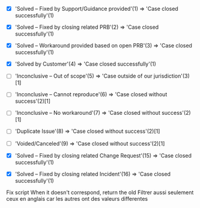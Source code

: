  * [x] 'Solved – Fixed by Support/Guidance provided'(1) => 'Case closed successfully'(1)
 * [x] 'Solved – Fixed by closing related PRB'(2) => 'Case closed successfully'(1)
 * [x] 'Solved – Workaround provided based on open PRB'(3) => 'Case closed successfully'(1)
 * [x] 'Solved by Customer'(4) => 'Case closed successfully'(1)
 * [ ] 'Inconclusive – Out of scope'(5) => 'Case outside of our jurisdiction'(3)[1]
 * [ ] 'Inconclusive – Cannot reproduce'(6) => 'Case closed without success'(2)[1]
 * [ ] 'Inconclusive – No workaround'(7) => 'Case closed without success'(2)[1]
 * [ ] 'Duplicate Issue'(8) => 'Case closed without success'(2)[1]
 * [ ] 'Voided/Canceled'(9) => 'Case closed without success'(2)[1]
 * [x] 'Solved – Fixed by closing related Change Request'(15) => 'Case closed successfully'(1)
 * [x] 'Solved – Fixed by closing related Incident'(16) => 'Case closed successfully'(1)


Fix script
  When it doesn't correspond, return the old
  Filtrer aussi seulement ceux en anglais car les autres ont des valeurs differentes